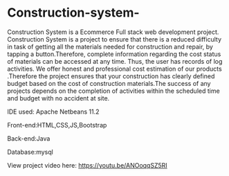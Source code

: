# Construction-system-
Construction System is a Ecommerce Full stack web development project.
Construction System is a project to ensure that there is a reduced difficulty in task of getting all the materials needed for construction and repair, by tapping a button.Therefore, complete information regarding the cost status of materials can be accessed at any time. Thus, the user has records of log activities. We offer honest and professional cost estimation of our products .Therefore the project ensures that your construction has clearly defined budget based on the cost of construction materials.The success of any projects depends on the completion of activities within the scheduled time and budget with no accident at site.

IDE used: Apache Netbeans 11.2

Front-end:HTML,CSS,JS,Bootstrap 

Back-end:Java 

Database:mysql

View project video here:
https://youtu.be/ANOoqqSZ5RI
